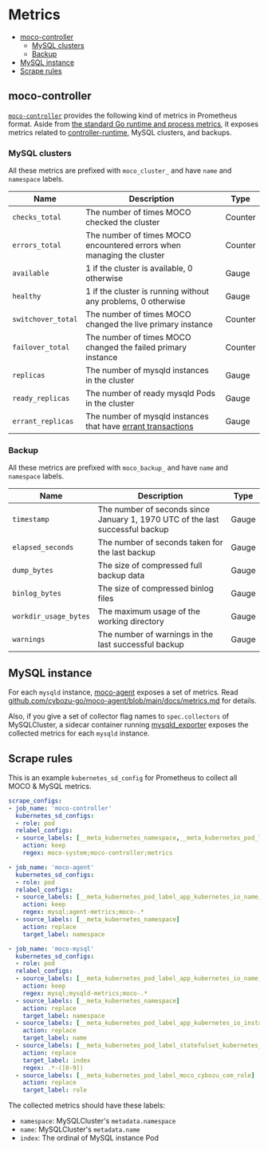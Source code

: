 Metrics
=======

- [moco-controller](#moco-controller)
  - [MySQL clusters](#mysql-clusters)
  - [Backup](#backup)
- [MySQL instance](#mysql-instance)
- [Scrape rules](#scrape-rules)

## moco-controller

[`moco-controller`](moco-controller.md) provides the following kind of metrics in Prometheus format.
Aside from [the standard Go runtime and process metrics][standard], it exposes metrics related to [controller-runtime][], MySQL clusters, and backups.

### MySQL clusters

All these metrics are prefixed with `moco_cluster_` and have `name` and `namespace` labels.

| Name               | Description                                                            | Type    |
| ------------------ | ---------------------------------------------------------------------- | ------- |
| `checks_total`     | The number of times MOCO checked the cluster                           | Counter |
| `errors_total`     | The number of times MOCO encountered errors when managing the cluster  | Counter |
| `available`        | 1 if the cluster is available, 0 otherwise                             | Gauge   |
| `healthy`          | 1 if the cluster is running without any problems, 0 otherwise          | Gauge   |
| `switchover_total` | The number of times MOCO changed the live primary instance             | Counter |
| `failover_total`   | The number of times MOCO changed the failed primary instance           | Counter |
| `replicas`         | The number of mysqld instances in the cluster                          | Gauge   |
| `ready_replicas`   | The number of ready mysqld Pods in the cluster                         | Gauge   |
| `errant_replicas`  | The number of mysqld instances that have [errant transactions][errant] | Gauge   |

### Backup

All these metrics are prefixed with `moco_backup_` and have `name` and `namespace` labels.

| Name                  | Description                                                                   | Type  |
| --------------------- | ----------------------------------------------------------------------------- | ----- |
| `timestamp`           | The number of seconds since January 1, 1970 UTC of the last successful backup | Gauge |
| `elapsed_seconds`     | The number of seconds taken for the last backup                               | Gauge |
| `dump_bytes`          | The size of compressed full backup data                                       | Gauge |
| `binlog_bytes`        | The size of compressed binlog files                                           | Gauge |
| `workdir_usage_bytes` | The maximum usage of the working directory                                    | Gauge |
| `warnings`            | The number of warnings in the last successful backup                          | Gauge |

## MySQL instance

For each `mysqld` instance, [moco-agent][] exposes a set of metrics.
Read [github.com/cybozu-go/moco-agent/blob/main/docs/metrics.md](https://github.com/cybozu-go/moco-agent/blob/main/docs/metrics.md) for details.

Also, if you give a set of collector flag names to `spec.collectors` of MySQLCluster, a sidecar container running [mysqld_exporter][] exposes the collected metrics for each `mysqld` instance.

## Scrape rules

This is an example `kubernetes_sd_config` for Prometheus to collect all MOCO & MySQL metrics.

```yaml
scrape_configs:
- job_name: 'moco-controller'
  kubernetes_sd_configs:
  - role: pod
  relabel_configs:
  - source_labels: [__meta_kubernetes_namespace,__meta_kubernetes_pod_label_app_kubernetes_io_component,__meta_kubernetes_pod_container_port_name]
    action: keep
    regex: moco-system;moco-controller;metrics

- job_name: 'moco-agent'
  kubernetes_sd_configs:
  - role: pod
  relabel_configs:
  - source_labels: [__meta_kubernetes_pod_label_app_kubernetes_io_name,__meta_kubernetes_pod_container_port_name,__meta_kubernetes_pod_label_statefulset_kubernetes_io_pod_name]
    action: keep
    regex: mysql;agent-metrics;moco-.*
  - source_labels: [__meta_kubernetes_namespace]
    action: replace
    target_label: namespace

- job_name: 'moco-mysql'
  kubernetes_sd_configs:
  - role: pod
  relabel_configs:
  - source_labels: [__meta_kubernetes_pod_label_app_kubernetes_io_name,__meta_kubernetes_pod_container_port_name,__meta_kubernetes_pod_label_statefulset_kubernetes_io_pod_name]
    action: keep
    regex: mysql;mysqld-metrics;moco-.*
  - source_labels: [__meta_kubernetes_namespace]
    action: replace
    target_label: namespace
  - source_labels: [__meta_kubernetes_pod_label_app_kubernetes_io_instance]
    action: replace
    target_label: name
  - source_labels: [__meta_kubernetes_pod_label_statefulset_kubernetes_io_pod_name]
    action: replace
    target_label: index
    regex: .*-([0-9])
  - source_labels: [__meta_kubernetes_pod_label_moco_cybozu_com_role]
    action: replace
    target_label: role
```

The collected metrics should have these labels:

- `namespace`: MySQLCluster's `metadata.namespace`
- `name`: MySQLCluster's `metadata.name`
- `index`: The ordinal of MySQL instance Pod

[standard]: https://povilasv.me/prometheus-go-metrics/
[controller-runtime]: https://pkg.go.dev/sigs.k8s.io/controller-runtime/pkg/internal/controller/metrics
[errant]: https://www.percona.com/blog/2014/05/19/errant-transactions-major-hurdle-for-gtid-based-failover-in-mysql-5-6/
[moco-agent]: https://github.com/cybozu-go/moco-agent/
[mysqld_exporter]: https://github.com/prometheus/mysqld_exporter/
